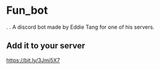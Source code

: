 # Fun_bot
. . A discord bot made by Eddie Tang for one of his servers.

Add it to your server
-----------------
https://bit.ly/3Jmj5X7 
